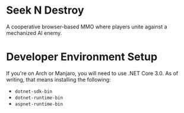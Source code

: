 # Seek N Destroy

A cooperative browser-based MMO where players unite against a mechanized AI enemy.

# Developer Environment Setup

If you're on Arch or Manjaro, you will need to use .NET Core 3.0. As of writing, that means installing the following:

- `dotnet-sdk-bin`
- `dotnet-runtime-bin`
- `aspnet-runtime-bin`